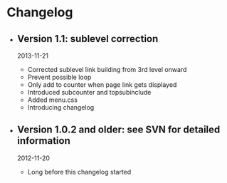 # Changelog

*   ## Version 1.1: sublevel correction
    2013-11-21

    *   Corrected sublevel link building from 3rd level onward
    *   Prevent possible loop
    *   Only add to counter when page link gets displayed
    *   Introduced subcounter and topsubinclude
    *   Added menu.css
    *   Introducing changelog
    
*   ## Version 1.0.2 and older: see SVN for detailed information
    2012-11-20

    *   Long before this changelog started